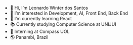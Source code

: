 - 👋 Hi, I’m Leonardo Winter dos Santos  
- 👀 I’m interested in Development, AI, Front End, Back End
- 🌱 I’m currently learning React
- 📚 Currently studying Computer Science at UNIJUI
- 💼 Interning at Compass UOL
- 🌎 Panambi, Brazil


